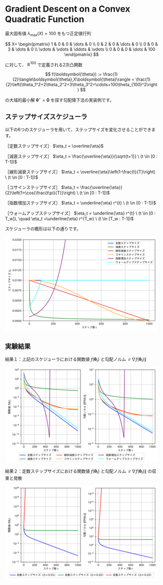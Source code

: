 # Gradient Descent on a Convex Quadratic Function
最大固有値 $\lambda_{\max}(X) = 100$ をもつ正定値行列

$$
X=
\begin{pmatrix} 
  1 & 0 & 0 & \dots  & 0 \\
  0 & 2 & 0 & \dots  & 0 \\
  0 & 0 & 3 & \dots  & 0 \\
  \vdots & \vdots & \ddots & \vdots \\
  0 & 0 & 0 & \dots  & 100
\end{pmatrix}
$$

に対して、
$\mathbb{R}^{100}$ 
で定義される2次凸関数

$$
f(\boldsymbol{\theta}) := \frac{1}{2}\langle\boldsymbol{\theta},X\boldsymbol{\theta}\rangle = \frac{1}{2}\left(\theta_1^2+2\theta_2^2+3\theta_3^2+\cdots+100\theta_{100}^2\right)
$$

の大域的最小解
$\boldsymbol{\theta}^{\star}=\boldsymbol{0}$
を探す勾配降下法の実装例です。

## ステップサイズスケジューラ
以下の6つのスケジューラを用いて、ステップサイズを変化させることができます。

［定数ステップサイズ］ $\eta_t = \overline{\eta}$

［減衰ステップサイズ］ $\eta_t = \frac{\overline{\eta}}{\sqrt{t+1}} \ (t \in [0 : T-1])$

［線形減衰ステップサイズ］ $\eta_t = \overline{\eta}\left(1-\frac{t}{T}\right) \ (t \in [0 : T-1])$

［コサインステップサイズ］ $\eta_t = \frac{\overline{\eta}}{2}\left(1+\cos{\frac{t\pi}{T}}\right) \ (t \in [0 : T-1])$

［指数増加ステップサイズ］ $\eta_t = \underline{\eta} r^{t} \ (t \in [0 : T-1])$

［ウォームアップステップサイズ］ $\eta_t = \underline{\eta} r^{t} \ (t \in [0 : T_w]), \quad \eta_t =\underline{\eta} r^{T_w} \ (t \in [T_w : T-1])$

スケジューラの概形は以下の通りです。

![スケジューラ](graph/png/step_size_plot.png)

## 実験結果
結果１：上記のスケジューラにおける関数値 $f(\bm{\theta}_t)$ と勾配ノルム $\|\nabla f(\bm{\theta}_t)\|$

![結果1](graph/png/comparison_plots.png)

結果２：定数ステップサイズにおける関数値 $f(\bm{\theta}_t)$ と勾配ノルム $\|\nabla f(\bm{\theta}_t)\|$ の収束と発散

![結果1](graph/png/const_comp_plots.png)

